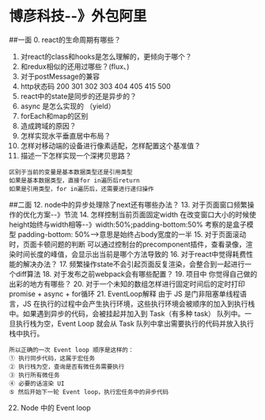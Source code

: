 # 博彦科技--》外包阿里
##一面
0. react的生命周期有哪些？
1. 对react的class和hooks是怎么理解的，更倾向于哪个？
2. 和redux相似的还用过哪些？(flux、)
3. 对于postMessage的兼容
4. http状态码 200 301 302 303 404 405 415 500
5. react中的state是同步的还是异步的？
6. async 是怎么实现的 （yield）
7. forEach和map的区别
8. 造成跨域的原因？
9. 怎样实现水平垂直居中布局？
10. 怎样对移动端的设备进行像素适配，怎样配置这个基准值？
11. 描述一下怎样实现一个深拷贝思路？
```
区别于当前的变量是基本数据类型还是引用类型
如果是基本数据类型，直接for in遍历后return
如果是引用类型，for in遍历后，还需要进行递归操作

```

##二面
12. node中的异步处理除了next还有哪些办法？
13. 对于页面窗口频繁操作的优化方案--》节流
14. 怎样控制当前页面固定width 在改变窗口大小的时候使height始终与width相等--》width:50%;padding-bottom:50%
考察的是盒子模型 padding-bottom: 50%-->意思是始终占body宽度的一半
15. 对于页面滚动时，页面卡顿问题的判断
可以通过控制台的precomponent插件，查看录像，渲染时间长度的峰值，会显示出当前是哪个方法导致的
16. 对于react中觉得耗费性能的解决办法？
17. 频繁操作state不会引起页面反复渲染，会整合到一起进行一个diff算法
18. 对于发布之前webpack会有哪些配置？
19. 项目中 你觉得自己做的出彩的地方有哪些？
20. 对于一个未知的数组怎样进行固定时间后的定时打印 promise + async + for循环
21. EventLoop解释
由于 JS 是门非阻塞单线程语言，JS 在执行的过程中会产生执行环境，这些执行环境会被顺序的加入到执行栈中。如果遇到异步的代码，会被挂起并加入到 Task（有多种 task） 队列中。一旦执行栈为空，Event Loop 就会从 Task 队列中拿出需要执行的代码并放入执行栈中执行。
```
所以正确的一次 Event loop 顺序是这样的：
① 执行同步代码，这属于宏任务
② 执行栈为空，查询是否有微任务需要执行
③ 执行所有微任务
④ 必要的话渲染 UI
⑤ 然后开始下一轮 Event loop，执行宏任务中的异步代码

```
22. Node 中的 Event loop

